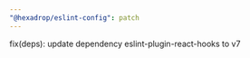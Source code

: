 ```yaml
---
"@hexadrop/eslint-config": patch
---
```


fix(deps): update dependency eslint-plugin-react-hooks to v7
